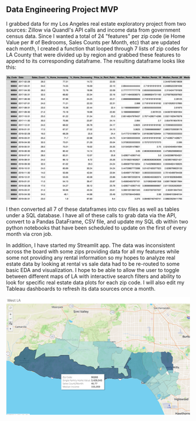 ## Data Engineering Project MVP

I grabbed data for my Los Angeles real estate exploratory project from two sources: Zillow via Quandl's API calls and income data from government census data. Since I wanted a total of 24 "features" per zip code (ie Home Value per # of Bedrooms, Sales Counts per Month, etc) that are updated each month, I created a function that looped through 7 lists of zip codes for LA County that were divided up by region and grabbed these features to append to its corresponding dataframe. The resulting dataframe looks like this: 

![Figure 1-1](data.png "Figure 1-1")

I then converted all 7 of these dataframes into csv files as well as tables under a SQL database. I have all of these calls to grab data via the API, convert to a Pandas DataFrame, CSV file, and update my SQL db within two python notebooks that have been scheduled to update on the first of every month via cron job. 

In addition, I have started my Streamlit app. The data was inconsistent across the board with some zips providing data for all my features while some not providing any rental information so my hopes to analyze real estate data by looking at rental vs sale data had to be re-routed to some basic EDA and visualization. I hope to be able to allow the user to toggle between different maps of LA with interactive search filters and ability to look for specific real estate data plots for each zip code. I will also edit my Tableau dashboards to refresh its data sources once a month. 

![Figure 1-2](tableaumap.png "Figure 1-2")
